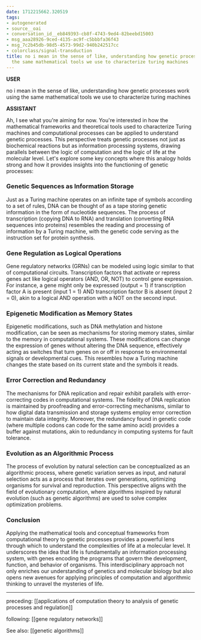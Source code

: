 ```yaml
---
date: 1712215662.320519
tags:
- autogenerated
- source__oai
- conversation_id__eb849393-cb8f-4743-9ed4-82beebd15003
- msg_aaa28926-9ced-4135-ac9f-c5bbbfa36f43
- msg_7c2b45db-98d5-4573-99d2-940b242517cc
- colorclass/signal-transduction
title: no i mean in the sense of like, understanding how genetic processes work using
  the same mathematical tools we use to characterize turing machines
---
```


**USER**

no i mean in the sense of like, understanding how genetic processes work using the same mathematical tools we use to characterize turing machines


**ASSISTANT**

Ah, I see what you're aiming for now. You're interested in how the mathematical frameworks and theoretical tools used to characterize Turing machines and computational processes can be applied to understand genetic processes. This perspective treats genetic processes not just as biochemical reactions but as information processing systems, drawing parallels between the logic of computation and the logic of life at the molecular level. Let's explore some key concepts where this analogy holds strong and how it provides insights into the functioning of genetic processes:

### Genetic Sequences as Information Storage

Just as a Turing machine operates on an infinite tape of symbols according to a set of rules, DNA can be thought of as a tape storing genetic information in the form of nucleotide sequences. The process of transcription (copying DNA to RNA) and translation (converting RNA sequences into proteins) resembles the reading and processing of information by a Turing machine, with the genetic code serving as the instruction set for protein synthesis.

### Gene Regulation as Logical Operations

Gene regulatory networks (GRNs) can be modeled using logic similar to that of computational circuits. Transcription factors that activate or repress genes act like logical operators (AND, OR, NOT) to control gene expression. For instance, a gene might only be expressed (output = 1) if transcription factor A is present (input 1 = 1) AND transcription factor B is absent (input 2 = 0), akin to a logical AND operation with a NOT on the second input.

### Epigenetic Modification as Memory States

Epigenetic modifications, such as DNA methylation and histone modification, can be seen as mechanisms for storing memory states, similar to the memory in computational systems. These modifications can change the expression of genes without altering the DNA sequence, effectively acting as switches that turn genes on or off in response to environmental signals or developmental cues. This resembles how a Turing machine changes the state based on its current state and the symbols it reads.

### Error Correction and Redundancy

The mechanisms for DNA replication and repair exhibit parallels with error-correcting codes in computational systems. The fidelity of DNA replication is maintained by proofreading and error-correcting mechanisms, similar to how digital data transmission and storage systems employ error correction to maintain data integrity. Moreover, the redundancy found in genetic code (where multiple codons can code for the same amino acid) provides a buffer against mutations, akin to redundancy in computing systems for fault tolerance.

### Evolution as an Algorithmic Process

The process of evolution by natural selection can be conceptualized as an algorithmic process, where genetic variation serves as input, and natural selection acts as a process that iterates over generations, optimizing organisms for survival and reproduction. This perspective aligns with the field of evolutionary computation, where algorithms inspired by natural evolution (such as genetic algorithms) are used to solve complex optimization problems.

### Conclusion

Applying the mathematical tools and conceptual frameworks from computational theory to genetic processes provides a powerful lens through which to understand the complexities of life at a molecular level. It underscores the idea that life is fundamentally an information processing system, with genes encoding the programs that govern the development, function, and behavior of organisms. This interdisciplinary approach not only enriches our understanding of genetics and molecular biology but also opens new avenues for applying principles of computation and algorithmic thinking to unravel the mysteries of life.


---

preceding: [[applications of computation theory to analysis of genetic processes and regulation]]  


following: [[gene regulatory networks]]

See also: [[genetic algorithms]]